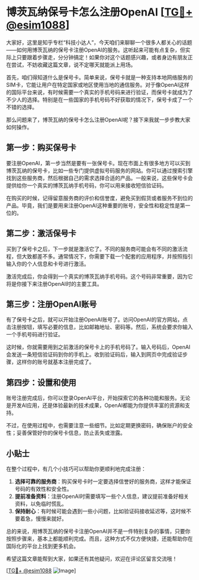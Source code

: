 # 博茨瓦纳保号卡怎么注册OpenAI [[TG💪+ @esim1088](https://t.me/s/esim1088)]

大家好，这里是知乎专栏“科技小达人”，今天咱们来聊聊一个很多人都关心的话题——如何用博茨瓦纳的保号卡注册OpenAI的服务。这听起来可能有点复杂，但实际上只要跟着步骤走，分分钟搞定！如果你对这个话题感兴趣，或者身边有朋友正在尝试，不妨收藏这篇文章，说不定哪天就能派上用场。

首先，咱们得知道什么是保号卡。简单来说，保号卡就是一种支持本地网络服务的SIM卡，它能让用户在特定国家或地区使用当地的通信服务。对于像OpenAI这样的国际平台来说，有时候需要一个真实的手机号码来进行验证，而保号卡就成为了不少人的选择。特别是在一些国家的手机号码不好获取的情况下，保号卡成了一个不错的选择。

那么问题来了，博茨瓦纳的保号卡怎么注册OpenAI呢？接下来我就一步步教大家如何操作。

## 第一步：购买保号卡

要注册OpenAI，第一步当然是要有一张保号卡。现在市面上有很多地方可以买到博茨瓦纳的保号卡，比如一些专门提供虚拟号码服务的网站。你可以通过搜索引擎找到这些服务商，然后根据自己的需求选择合适的产品。一般来说，这些保号卡会提供给你一个真实的博茨瓦纳手机号码，你可以用来接收短信验证码。

在购买的时候，记得留意服务商的评价和信誉度，避免买到假货或者服务不到位的产品。毕竟，我们是要用来注册OpenAI这种重要的账号，安全性和稳定性是第一位的。

## 第二步：激活保号卡

买到了保号卡之后，下一步就是激活它了。不同的服务商可能会有不同的激活流程，但大致都差不多。通常情况下，你需要下载一个配套的应用程序，并按照指引输入你的个人信息和卡号进行激活。

激活完成后，你会得到一个真实的博茨瓦纳手机号码。这个号码非常重要，因为它将是你接下来注册OpenAI时的主要工具。

## 第三步：注册OpenAI账号

有了保号卡之后，就可以开始注册OpenAI账号了。访问OpenAI的官方网站，点击注册按钮，填写必要的信息，比如邮箱地址、密码等。然后，系统会要求你输入一个手机号码进行验证。

这时候，你就需要用到之前激活的保号卡上的手机号码了。输入号码后，OpenAI会发送一条短信验证码到你的手机上。收到验证码后，输入到网页中完成验证步骤，这样你的账号就基本注册完成了。

## 第四步：设置和使用

账号注册完成后，你可以登录OpenAI平台，开始探索它的各种功能和服务。无论是开发AI应用，还是体验最新的技术成果，OpenAI都能为你提供丰富的资源和支持。

不过，在使用过程中，也需要注意一些细节。比如定期更换密码，确保账户的安全性；妥善保管好你的保号卡信息，防止丢失或泄露。

## 小贴士

在整个过程中，有几个小技巧可以帮助你更顺利地完成注册：

1. **选择可靠的服务商**：购买保号卡时一定要选择信誉好的服务商，这样才能保证号码的有效性和安全性。
2. **提前准备资料**：注册OpenAI时需要填写一些个人信息，建议提前准备好相关资料，以免临时慌乱。
3. **保持耐心**：有时候可能会遇到一些小问题，比如验证码接收延迟等，这时候不要着急，慢慢来就好。

总的来说，用博茨瓦纳的保号卡注册OpenAI并不是一件特别复杂的事情，只要你按照步骤来，基本上都能顺利完成。而且，这种方式不仅方便快捷，还能帮助你在国际化的平台上找到更多机会。

希望这篇文章能帮到大家，如果还有其他疑问，欢迎在评论区留言交流哦！

[[TG💪+ @esim1088](https://t.me/s/esim1088) ![Image](https://i.postimg.cc/4NQfJmqS/Snipaste-2025-05-13-00-14-12.png)]